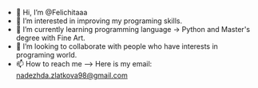 - 👋 Hi, I’m @Felichitaaa
- 👀 I’m interested in improving my programing skills.
- 🌱 I’m currently learning programming language -> Python and Master's degree with Fine Art.
- 💞️ I’m looking to collaborate with people who have interests in programing world.
- 📫 How to reach me --> Here is my email: nadezhda.zlatkova98@gmail.com

<!---
Felichitaaa/Felichitaaa is a ✨ special ✨ repository because its `README.md` (this file) appears on your GitHub profile.
You can click the Preview link to take a look at your changes.
--->
